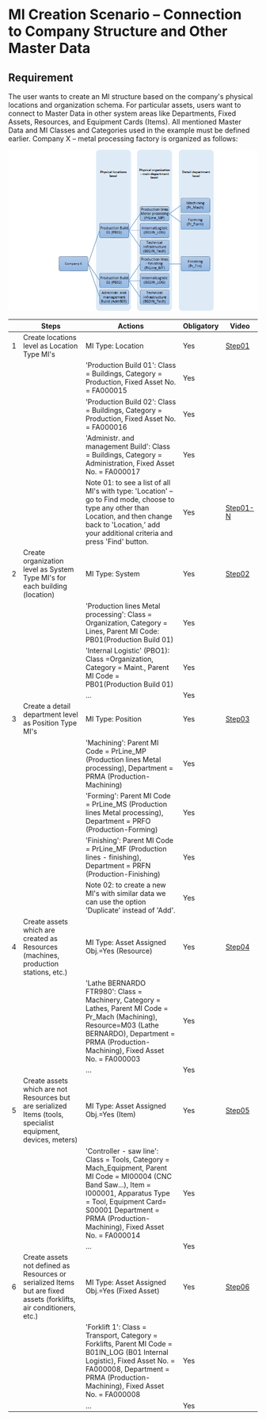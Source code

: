 # MI Creation Scenario – Connection to Company Structure and Other Master Data

## Requirement

The user wants to create an MI structure based on the company's physical locations and organization schema. For particular assets, users want to connect to Master Data in other system areas like Departments, Fixed Assets, Resources, and Equipment Cards (Items).
All mentioned Master Data and MI Classes and Categories used in the example must be defined earlier.
Company X – metal processing factory is organized as follows:

![Diagram](./media/mi-creation-diagram.png)

|   | Steps                                                                                                               | Actions                                                                                                                                                                                                                                            | Obligatory | Video        |
|---|---------------------------------------------------------------------------------------------------------------------|----------------------------------------------------------------------------------------------------------------------------------------------------------------------------------------------------------------------------------------------------|------------|--------------|
| 1 | Create locations level as Location Type MI's                                                                        | MI Type: Location                                                                                                                                                                                                                                  | Yes        | [Step01](./media/Step01-03.mp4)   |
|   |                                                                                                                     | 'Production Build 01': Class = Buildings, Category = Production, Fixed Asset No. = FA000015                                                                                                                                                        | Yes        |              |
|   |                                                                                                                     | 'Production Build 02': Class = Buildings, Category = Production, Fixed Asset No. = FA000016                                                                                                                                                        | Yes        |              |
|   |                                                                                                                     | 'Administr. and management Build': Class = Buildings, Category = Administration, Fixed Asset No. = FA000017                                                                                                                                        | Yes        |              |
|   |                                                                                                                     | Note 01: to see a list of all MI's with type: 'Location' – go to Find mode, choose to type any other than Location, and then change back to 'Location,' add your additional criteria and press 'Find' button.                                      | Yes        | [Step01-N](./media/Step01_N-03.mp4) |
| 2 | Create organization level as System Type MI's for each building (location)                                          | MI Type: System                                                                                                                                                                                                                                    | Yes        | [Step02](./media/Step02-03.mp4)   |
|   |                                                                                                                     | 'Production lines Metal processing': Class = Organization, Category = Lines, Parent MI Code: PB01(Production Build 01)                                                                                                                             | Yes        |              |
|   |                                                                                                                     | 'Internal Logistic' (PBO1): Class =Organization, Category = Maint., Parent MI Code = PB01(Production Build 01)                                                                                                                                     | Yes        |              |
|   |                                                                                                                     | …                                                                                                                                                                                                                                                  | Yes        |              |
| 3 | Create a detail department level as Position Type MI's                                                              | MI Type: Position                                                                                                                                                                                                                                  | Yes        | [Step03](./media/Step03-03.mp4)   |
|   |                                                                                                                     | 'Machining': Parent MI Code = PrLine_MP (Production lines Metal processing), Department = PRMA (Production-Machining)                                                                                                                              | Yes        |              |
|   |                                                                                                                     | 'Forming': Parent MI Code = PrLine_MS (Production lines Metal processing), Department = PRFO (Production-Forming)                                                                                                                                  | Yes        |              |
|   |                                                                                                                     | 'Finishing': Parent MI Code = PrLine_MF (Production lines - finishing), Department = PRFN (Production-Finishing)                                                                                                                                   | Yes        |              |
|   |                                                                                                                     | Note 02: to create a new MI's with similar data we can use the option 'Duplicate' instead of 'Add'.                                                                                                                                                | Yes        |              |
| 4 | Create assets which are created as Resources (machines, production stations, etc.)                                  | MI Type: Asset Assigned Obj.=Yes (Resource)                                                                                                                                                                                                        | Yes        | [Step04](./media/Step04-03.mp4)   |
|   |                                                                                                                     | 'Lathe BERNARDO FTR980': Class = Machinery, Category = Lathes, Parent MI Code = Pr_Mach (Machining), Resource=M03 (Lathe BERNARDO), Department = PRMA (Production-Machining), Fixed Asset No. = FA000003                                           | Yes        |              |
|   |                                                                                                                     | …                                                                                                                                                                                                                                                  | Yes        |              |
| 5 | Create assets which are not Resources but are serialized Items (tools, specialist equipment, devices, meters)       | MI Type: Asset Assigned Obj.=Yes (Item)                                                                                                                                                                                                            | Yes        | [Step05](./media/Step05-03.mp4)   |
|   |                                                                                                                     | 'Controller - saw line': Class = Tools, Category = Mach_Equipment, Parent MI Code = MI00004 (CNC Band Saw...),  Item = I000001, Apparatus Type = Tool, Equipment Card= S00001 Department = PRMA (Production-Machining), Fixed Asset No. = FA000014 | Yes        |              |
|   |                                                                                                                     | …                                                                                                                                                                                                                                                  | Yes        |              |
| 6 | Create assets not defined as Resources or serialized Items but are fixed assets (forklifts, air conditioners, etc.) | MI Type: Asset Assigned Obj.=Yes (Fixed Asset)                                                                                                                                                                                                     | Yes        | [Step06](./media/Step06-03.mp4)   |
|   |                                                                                                                     | 'Forklift 1': Class = Transport, Category = Forklifts, Parent MI Code = B01IN_LOG (B01 Internal Logistic),  Fixed Asset No. = FA000008, Department = PRMA (Production-Machining), Fixed Asset No. = FA000008                                       | Yes        |              |
|   |                                                                                                                     | …                                                                                                                                                                                                                                                  | Yes        |              |